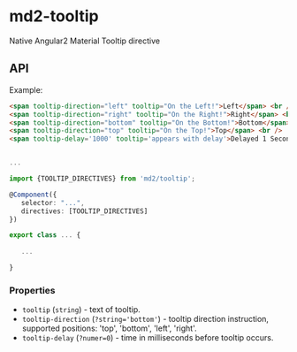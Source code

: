 # md2-tooltip

Native Angular2 Material Tooltip directive

## API

Example:
 
 ```html
<span tooltip-direction="left" tooltip="On the Left!">Left</span> <br />
<span tooltip-direction="right" tooltip="On the Right!">Right</span> <br />
<span tooltip-direction="bottom" tooltip="On the Bottom!">Bottom</span> <br />
<span tooltip-direction="top" tooltip="On the Top!">Top</span> <br />
<span tooltip-delay='1000' tooltip='appears with delay'>Delayed 1 Second</span>
 ```
 ```ts

...

import {TOOLTIP_DIRECTIVES} from 'md2/tooltip';

@Component({
    selector: "...",
    directives: [TOOLTIP_DIRECTIVES]
})

export class ... {
    
    ...

}
 ```

### Properties

  - `tooltip` (`string`) - text of tooltip.
  - `tooltip-direction` (`?string='bottom'`) - tooltip direction instruction, supported positions: 'top', 'bottom', 'left', 'right'.
  - `tooltip-delay` (`?numer=0`) - time in milliseconds before tooltip occurs.
